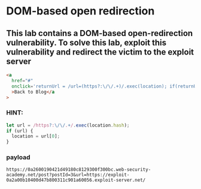 # DOM-based open redirection

## This lab contains a DOM-based open-redirection vulnerability. To solve this lab, exploit this vulnerability and redirect the victim to the exploit server

```html
<a
  href="#"
  onclick='returnUrl = /url=(https?:\/\/.+)/.exec(location); if(returnUrl)location.href = returnUrl[1];else location.href = "/"'
  >Back to Blog</a
>
```

### HINT:

```javascript
let url = /https?:\/\/.+/.exec(location.hash);
if (url) {
  location = url[0];
}
```

### payload

```
https://0a2600190421d49180c8129300f300bc.web-security-academy.net/post?postId=3&url=https://exploit-0a2a00b10400d47b800311c901a60056.exploit-server.net/
```
